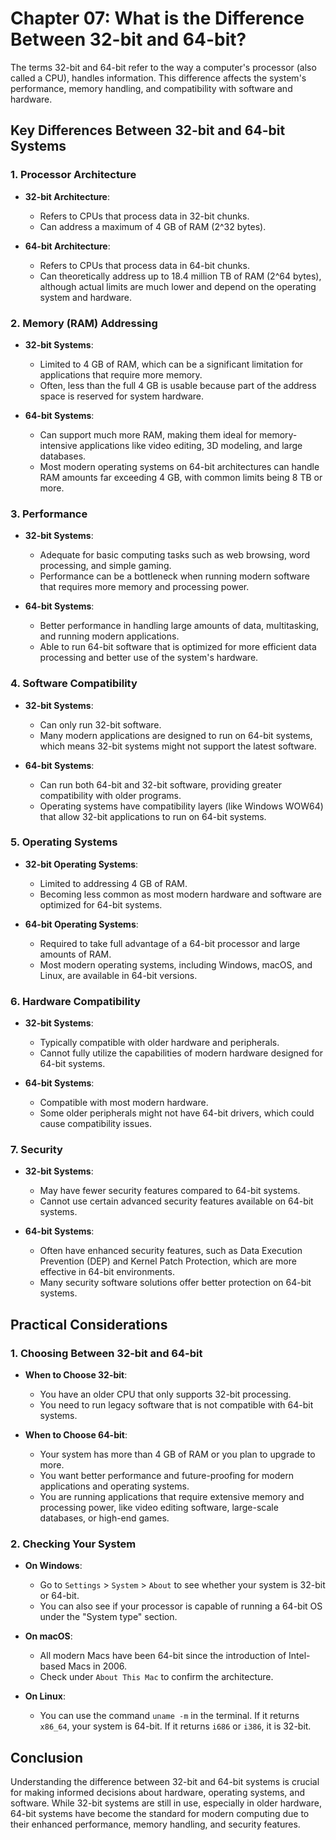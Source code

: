 # Chapter 07: What is the Difference Between 32-bit and 64-bit?

The terms 32-bit and 64-bit refer to the way a computer's processor (also called a CPU), handles information. This difference affects the system's performance, memory handling, and compatibility with software and hardware.

## Key Differences Between 32-bit and 64-bit Systems

### 1. Processor Architecture

- **32-bit Architecture**:
  - Refers to CPUs that process data in 32-bit chunks.
  - Can address a maximum of 4 GB of RAM (2^32 bytes).

- **64-bit Architecture**:
  - Refers to CPUs that process data in 64-bit chunks.
  - Can theoretically address up to 18.4 million TB of RAM (2^64 bytes), although actual limits are much lower and depend on the operating system and hardware.

### 2. Memory (RAM) Addressing

- **32-bit Systems**:
  - Limited to 4 GB of RAM, which can be a significant limitation for applications that require more memory.
  - Often, less than the full 4 GB is usable because part of the address space is reserved for system hardware.

- **64-bit Systems**:
  - Can support much more RAM, making them ideal for memory-intensive applications like video editing, 3D modeling, and large databases.
  - Most modern operating systems on 64-bit architectures can handle RAM amounts far exceeding 4 GB, with common limits being 8 TB or more.

### 3. Performance

- **32-bit Systems**:
  - Adequate for basic computing tasks such as web browsing, word processing, and simple gaming.
  - Performance can be a bottleneck when running modern software that requires more memory and processing power.

- **64-bit Systems**:
  - Better performance in handling large amounts of data, multitasking, and running modern applications.
  - Able to run 64-bit software that is optimized for more efficient data processing and better use of the system's hardware.

### 4. Software Compatibility

- **32-bit Systems**:
  - Can only run 32-bit software.
  - Many modern applications are designed to run on 64-bit systems, which means 32-bit systems might not support the latest software.

- **64-bit Systems**:
  - Can run both 64-bit and 32-bit software, providing greater compatibility with older programs.
  - Operating systems have compatibility layers (like Windows WOW64) that allow 32-bit applications to run on 64-bit systems.

### 5. Operating Systems

- **32-bit Operating Systems**:
  - Limited to addressing 4 GB of RAM.
  - Becoming less common as most modern hardware and software are optimized for 64-bit systems.

- **64-bit Operating Systems**:
  - Required to take full advantage of a 64-bit processor and large amounts of RAM.
  - Most modern operating systems, including Windows, macOS, and Linux, are available in 64-bit versions.

### 6. Hardware Compatibility

- **32-bit Systems**:
  - Typically compatible with older hardware and peripherals.
  - Cannot fully utilize the capabilities of modern hardware designed for 64-bit systems.

- **64-bit Systems**:
  - Compatible with most modern hardware.
  - Some older peripherals might not have 64-bit drivers, which could cause compatibility issues.

### 7. Security

- **32-bit Systems**:
  - May have fewer security features compared to 64-bit systems.
  - Cannot use certain advanced security features available on 64-bit systems.

- **64-bit Systems**:
  - Often have enhanced security features, such as Data Execution Prevention (DEP) and Kernel Patch Protection, which are more effective in 64-bit environments.
  - Many security software solutions offer better protection on 64-bit systems.

## Practical Considerations

### 1. Choosing Between 32-bit and 64-bit

- **When to Choose 32-bit**:
  - You have an older CPU that only supports 32-bit processing.
  - You need to run legacy software that is not compatible with 64-bit systems.

- **When to Choose 64-bit**:
  - Your system has more than 4 GB of RAM or you plan to upgrade to more.
  - You want better performance and future-proofing for modern applications and operating systems.
  - You are running applications that require extensive memory and processing power, like video editing software, large-scale databases, or high-end games.

### 2. Checking Your System

- **On Windows**:
  - Go to `Settings` > `System` > `About` to see whether your system is 32-bit or 64-bit.
  - You can also see if your processor is capable of running a 64-bit OS under the "System type" section.

- **On macOS**:
  - All modern Macs have been 64-bit since the introduction of Intel-based Macs in 2006.
  - Check under `About This Mac` to confirm the architecture.

- **On Linux**:
  - You can use the command `uname -m` in the terminal. If it returns `x86_64`, your system is 64-bit. If it returns `i686` or `i386`, it is 32-bit.

## Conclusion

Understanding the difference between 32-bit and 64-bit systems is crucial for making informed decisions about hardware, operating systems, and software. While 32-bit systems are still in use, especially in older hardware, 64-bit systems have become the standard for modern computing due to their enhanced performance, memory handling, and security features.

